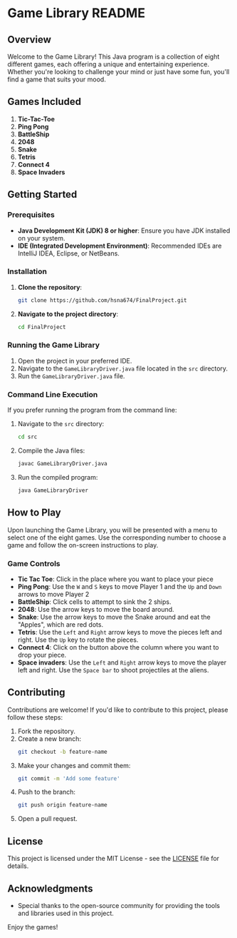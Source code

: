# Game Library README

## Overview
Welcome to the Game Library! This Java program is a collection of eight different games, each offering a unique and entertaining experience. Whether you're looking to challenge your mind or just have some fun, you'll find a game that suits your mood.

## Games Included
1. **Tic-Tac-Toe**
2. **Ping Pong**
3. **BattleShip**
4. **2048**
5. **Snake**
6. **Tetris**
7. **Connect 4**
8. **Space Invaders**

## Getting Started
### Prerequisites
- **Java Development Kit (JDK) 8 or higher**: Ensure you have JDK installed on your system.
- **IDE (Integrated Development Environment)**: Recommended IDEs are IntelliJ IDEA, Eclipse, or NetBeans.

### Installation
1. **Clone the repository**:
    ```bash
    git clone https://github.com/hsna674/FinalProject.git
    ```
2. **Navigate to the project directory**:
    ```bash
    cd FinalProject
    ```

### Running the Game Library
1. Open the project in your preferred IDE.
2. Navigate to the `GameLibraryDriver.java` file located in the `src` directory.
3. Run the `GameLibraryDriver.java` file.

### Command Line Execution
If you prefer running the program from the command line:
1. Navigate to the `src` directory:
    ```bash
    cd src
    ```
2. Compile the Java files:
    ```bash
    javac GameLibraryDriver.java
    ```
3. Run the compiled program:
    ```bash
    java GameLibraryDriver
    ```

## How to Play
Upon launching the Game Library, you will be presented with a menu to select one of the eight games. Use the corresponding number to choose a game and follow the on-screen instructions to play.

### Game Controls
- **Tic Tac Toe**: Click in the place where you want to place your piece
- **Ping Pong**: Use the `W` and `S` keys to move Player 1 and the `Up` and `Down` arrows to move Player 2
- **BattleShip**: Click cells to attempt to sink the 2 ships.
- **2048**: Use the arrow keys to move the board around.
- **Snake**: Use the arrow keys to move the Snake around and eat the "Apples", which are red dots.
- **Tetris**: Use the `Left` and `Right` arrow keys to move the pieces left and right. Use the `Up` key to rotate the pieces.
- **Connect 4**: Click on the button above the column where you want to drop your piece.
- **Space invaders**: Use the `Left` and `Right` arrow keys to move the player left and right. Use the `Space bar` to shoot projectiles at the aliens.

## Contributing
Contributions are welcome! If you'd like to contribute to this project, please follow these steps:
1. Fork the repository.
2. Create a new branch:
    ```bash
    git checkout -b feature-name
    ```
3. Make your changes and commit them:
    ```bash
    git commit -m 'Add some feature'
    ```
4. Push to the branch:
    ```bash
    git push origin feature-name
    ```
5. Open a pull request.

## License
This project is licensed under the MIT License - see the [LICENSE](LICENSE.md) file for details.

## Acknowledgments
- Special thanks to the open-source community for providing the tools and libraries used in this project.

Enjoy the games!
